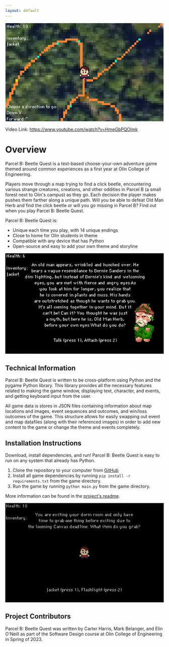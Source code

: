 ```yaml
---
layout: default
---
```


![](images/map-scene.PNG)

Video Link: https://www.youtube.com/watch?v=HmeGbPQOlmk

# Overview

Parcel B: Beetle Quest is a text-based choose-your-own adventure game themed
around common experiences as a first year at Olin College of Engineering.

Players move through a map trying to find a click beetle, encountering various
strange creatures, creations, and other oddities in Parcel B (a small forest
next to Olin's campus) as they go. Each decision the player makes pushes them
farther along a unique path. Will you be able to defeat Old Man Herb and find
the click beetle or will you go missing in Parcel B? Find out when you play
Parcel B: Beetle Quest.

Parcel B: Beetle Quest is:
* Unique each time you play, with 14 unique endings
* Close to home for Olin students in theme
* Compatible with any device that has Python
* Open-source and easy to add your own theme and storyline

![](images/old-man-herb.PNG)

## Technical Information

Parcel B: Beetle Quest is written to be cross-platform using Python and the
pygame Python library. This library provides all the necessary features related
to making the game window, displaying text, character, and events, and getting
keyboard input from the user.

All game data is stores in JSON files containing information about map locations
and images, event sequences and outcomes, and win/loss outcomes of the game.
This structure allows for easily swapping out event and map datafiles (along
with their referenced images) in order to add new content to the game or
change the theme and events completely.

## Installation Instructions

Download, install dependencies, and run! Parcel B: Beetle Quest is easy to run
on any system that already has Python.
1. Clone the repository to your computer from
[GitHub](https://github.com/olincollege/parcel-b-beetle-quest)
2. Install all game  dependencies by running `pip install -r requirements.txt`
from the game directory.
3. Run the game by running `python main.py` from the game directory.

More information can be found in the
[project's readme](https://github.com/olincollege/parcel-b-beetle-quest).

![](images/pbbq-1.PNG)

## Project Contributors
Parcel B: Beetle Quest was written by Carter Harris, Mark Belanger, and Elin
O'Neill as part of the Software Design course at Olin College of Engineering in
Spring of 2023.

